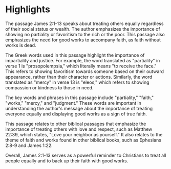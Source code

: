 # Highlights

The passage James 2:1-13 speaks about treating others equally regardless of their social status or wealth. The author emphasizes the importance of showing no partiality or favoritism to the rich or the poor. This passage also emphasizes the need for good works to accompany faith, as faith without works is dead.

The Greek words used in this passage highlight the importance of impartiality and justice. For example, the word translated as "partiality" in verse 1 is "prosopolempsia," which literally means "to receive the face." This refers to showing favoritism towards someone based on their outward appearance, rather than their character or actions. Similarly, the word translated as "mercy" in verse 13 is "eleos," which refers to showing compassion or kindness to those in need.

The key words and phrases in this passage include "partiality," "faith," "works," "mercy," and "judgment." These words are important in understanding the author's message about the importance of treating everyone equally and displaying good works as a sign of true faith.

This passage relates to other biblical passages that emphasize the importance of treating others with love and respect, such as Matthew 22:39, which states, "Love your neighbor as yourself." It also relates to the theme of faith and works found in other biblical books, such as Ephesians 2:8-9 and James 1:22.

Overall, James 2:1-13 serves as a powerful reminder to Christians to treat all people equally and to back up their faith with good works.
